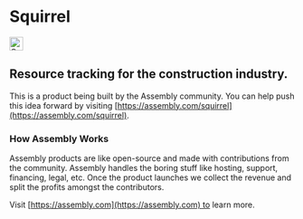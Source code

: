 # Squirrel 

<a href="https://assembly.com/squirrel/bounties?utm_campaign=assemblage&utm_source=squirrel&utm_medium=repo_badge"><img src="https://asm-badger.herokuapp.com/squirrel/badges/tasks.svg" height="24px" alt="Open Tasks" /></a>

## Resource tracking for the construction industry.

This is a product being built by the Assembly community. You can help push this idea forward by visiting [https://assembly.com/squirrel](https://assembly.com/squirrel).

### How Assembly Works

Assembly products are like open-source and made with contributions from the community. Assembly handles the boring stuff like hosting, support, financing, legal, etc. Once the product launches we collect the revenue and split the profits amongst the contributors.

Visit [https://assembly.com](https://assembly.com) to learn more.
